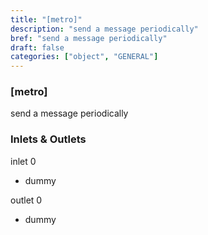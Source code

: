 ```yaml
---
title: "[metro]"
description: "send a message periodically"
bref: "send a message periodically"
draft: false
categories: ["object", "GENERAL"]
---
```


### [metro]

send a message periodically

### Inlets & Outlets

inlet 0

 - dummy

outlet 0

 - dummy
 
